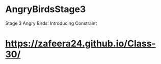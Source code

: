 # AngryBirdsStage3
Stage 3 Angry Birds: Introducing Constraint
# https://zafeera24.github.io/Class-30/
